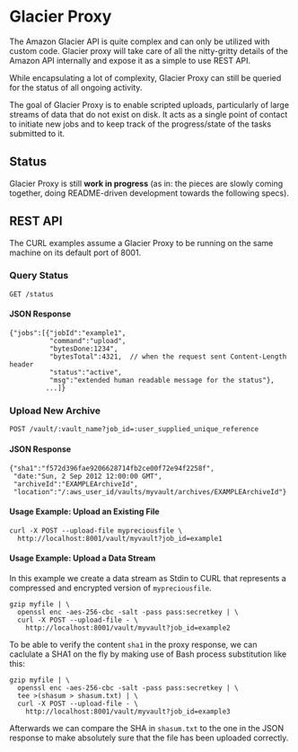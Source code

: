 # Glacier Proxy

The Amazon Glacier API is quite complex and can only be utilized with custom
code. Glacier proxy will take care of all the nitty-gritty details of the
Amazon API internally and expose it as a simple to use REST API.

While encapsulating a lot of complexity, Glacier Proxy can still be queried for
the status of all ongoing activity.

The goal of Glacier Proxy is to enable scripted uploads, particularly of large
streams of data that do not exist on disk. It acts as a single point of contact
to initiate new jobs and to keep track of the progress/state of the tasks
submitted to it.

## Status

Glacier Proxy is still **work in progress** (as in: the pieces are slowly
coming together, doing README-driven development towards the following specs).


## REST API

The CURL examples assume a Glacier Proxy to be running on the same machine on
its default port of 8001.


### Query Status

    GET /status

#### JSON Response

    {"jobs":[{"jobId":"example1",
              "command":"upload",
              "bytesDone:1234",
              "bytesTotal":4321,  // when the request sent Content-Length header
              "status":"active",
              "msg":"extended human readable message for the status"},
             ...]}


### Upload New Archive

    POST /vault/:vault_name?job_id=:user_supplied_unique_reference

#### JSON Response

    {"sha1":"f572d396fae9206628714fb2ce00f72e94f2258f",
     "date:"Sun, 2 Sep 2012 12:00:00 GMT",
     "archiveId":"EXAMPLEArchiveId",
     "location":"/:aws_user_id/vaults/myvault/archives/EXAMPLEArchiveId"}

#### Usage Example: Upload an Existing File

    curl -X POST --upload-file mypreciousfile \
      http://localhost:8001/vault/myvault?job_id=example1

#### Usage Example: Upload a Data Stream

In this example we create a data stream as Stdin to CURL that represents
a compressed and encrypted version of `mypreciousfile`.

    gzip myfile | \
      openssl enc -aes-256-cbc -salt -pass pass:secretkey | \
      curl -X POST --upload-file - \
        http://localhost:8001/vault/myvault?job_id=example2

To be able to verify the content `sha1` in the proxy response, we can caclulate
a SHA1 on the fly by making use of Bash process substitution like this:

    gzip myfile | \
      openssl enc -aes-256-cbc -salt -pass pass:secretkey | \
      tee >(shasum > shasum.txt) | \
      curl -X POST --upload-file - \
        http://localhost:8001/vault/myvault?job_id=example3

Afterwards we can compare the SHA in `shasum.txt` to the one in the JSON
response to make absolutely sure that the file has been uploaded correctly.
